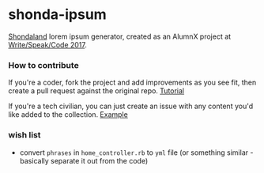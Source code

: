# shonda-ipsum

[Shondaland](https://en.wikipedia.org/wiki/ShondaLand) lorem ipsum generator, created as an AlumnX project at [Write/Speak/Code 2017](https://2017.writespeakcode.com/index.html).

### How to contribute

If you're a coder, fork the project and add improvements as you see fit, then create a pull request against the original repo. [Tutorial](https://akrabat.com/the-beginners-guide-to-contributing-to-a-github-project/)

If you're a tech civilian, you can just create an issue with any content you'd like added to the collection. [Example](https://github.com/hilarysk/shonda-ipsum/issues/4)

### wish list
- convert `phrases` in `home_controller.rb` to `yml` file (or something similar - basically separate it out from the code)
